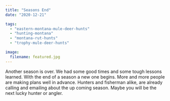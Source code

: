 ```yaml
---
title: "Seasons End"
date: "2020-12-21"

tags:
  - "eastern-montana-mule-deer-hunts"
  - "hunting-montana"
  - "montana-rut-hunts"
  - "trophy-mule-deer-hunts"

image:
  filename: featured.jpg
---
```


Another season is over. We had some good times and some tough lessons learned. With the end of a season a new one begins. More and more people are making plans well in advance. Hunters and fisherman alike, are already calling and emailing about the up coming season. Maybe you will be the next lucky hunter or angler.
